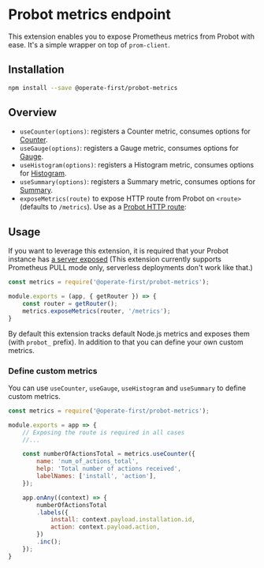 # Probot metrics endpoint

This extension enables you to expose Prometheus metrics from Probot with ease. It's a simple wrapper on top of `prom-client`.

## Installation

```bash
npm install --save @operate-first/probot-metrics
```

## Overview

- `useCounter(options)`: registers a Counter metric, consumes options for [Counter](https://github.com/siimon/prom-client#counter).
- `useGauge(options)`: registers a Gauge metric, consumes options for [Gauge](https://github.com/siimon/prom-client#gauge).
- `useHistogram(options)`: registers a Histogram metric, consumes options for [Histogram](https://github.com/siimon/prom-client#histogram).
- `useSummary(options)`: registers a Summary metric, consumes options for [Summary](https://github.com/siimon/prom-client#summary).
- `exposeMetrics(route)` to expose HTTP route from Probot on `<route>` (defaults to `/metrics`). Use as a [Probot HTTP route](https://probot.github.io/docs/http/):

## Usage

If you want to leverage this extension, it is required that your Probot instance has [a server exposed](https://probot.github.io/docs/http/) (This extension currently supports Prometheus PULL mode only, serverless deployments don't work like that.)

```js
const metrics = require('@operate-first/probot-metrics');

module.exports = (app, { getRouter }) => {
    const router = getRouter();
    metrics.exposeMetrics(router, '/metrics');
}
```

By default this extension tracks default Node.js metrics and exposes them (with `probot_` prefix). In addition to that you can define your own custom metrics.

### Define custom metrics

You can use `useCounter`, `useGauge`, `useHistogram` and `useSummary` to define custom metrics.

```js
const metrics = require('@operate-first/probot-metrics');

module.exports = app => {
    // Exposing the route is required in all cases
    //...

    const numberOfActionsTotal = metrics.useCounter({
        name: 'num_of_actions_total',
        help: 'Total number of actions received',
        labelNames: ['install', 'action'],
    });

    app.onAny((context) => {
        numberOfActionsTotal
        .labels({
            install: context.payload.installation.id,
            action: context.payload.action,
        })
        .inc();
    });
}
```
